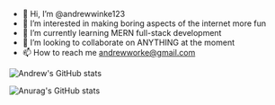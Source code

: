 - 👋 Hi, I’m @andrewwinke123
- 👀 I’m interested in making boring aspects of the internet more fun
- 🌱 I’m currently learning MERN full-stack development
- 💞️ I’m looking to collaborate on ANYTHING at the moment
- 📫 How to reach me andrewworke@gmail.com


![Andrew's GitHub stats](https://github-readme-stats.vercel.app/api?username=andrewwinke123&show_icons=true&theme=radical&hide=stars)

![Anurag's GitHub stats](https://github-readme-stats.vercel.app/api?username=andrewwinke123&hide=stars)


<!---
andrewwinke123/andrewwinke123 is a ✨ special ✨ repository because its `README.md` (this file) appears on your GitHub profile.
You can click the Preview link to take a look at your changes.
--->
